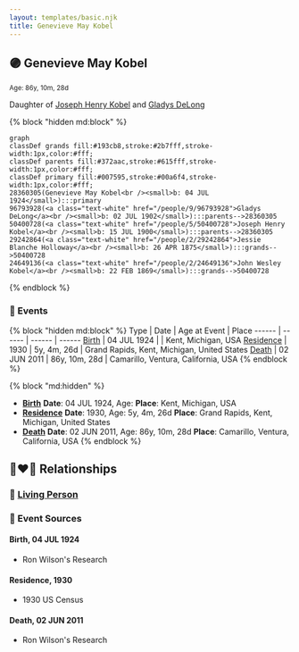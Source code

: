 ```yaml
---
layout: templates/basic.njk
title: Genevieve May Kobel
---
```

## 🟣 Genevieve May Kobel
<small>Age: 86y, 10m, 28d</small>

Daughter of [Joseph Henry Kobel](/people/5/50400728) and [Gladys DeLong](/people/9/96793928)

{% block "hidden md:block" %}
```mermaid
graph
classDef grands fill:#193cb8,stroke:#2b7fff,stroke-width:1px,color:#fff;
classDef parents fill:#372aac,stroke:#615fff,stroke-width:1px,color:#fff;
classDef primary fill:#007595,stroke:#00a6f4,stroke-width:1px,color:#fff;
28360305(Genevieve May Kobel<br /><small>b: 04 JUL 1924</small>):::primary
96793928(<a class="text-white" href="/people/9/96793928">Gladys DeLong</a><br /><small>b: 02 JUL 1902</small>):::parents-->28360305
50400728(<a class="text-white" href="/people/5/50400728">Joseph Henry Kobel</a><br /><small>b: 15 JUL 1900</small>):::parents-->28360305
29242864(<a class="text-white" href="/people/2/29242864">Jessie Blanche Holloway</a><br /><small>b: 26 APR 1875</small>):::grands-->50400728
24649136(<a class="text-white" href="/people/2/24649136">John Wesley Kobel</a><br /><small>b: 22 FEB 1869</small>):::grands-->50400728
```
{% endblock %}

### 📆 Events

{% block "hidden md:block" %}
Type | Date | Age at Event | Place
------ | ------ | ------ | ------
[Birth](#event-event-2) | 04 JUL 1924 |  | Kent, Michigan, USA
[Residence](#event-event-0) | 1930 | 5y, 4m, 26d | Grand Rapids, Kent, Michigan, United States
[Death](#event-event-4) | 02 JUN 2011 | 86y, 10m, 28d | Camarillo, Ventura, California, USA
{% endblock %}

{% block "md:hidden" %}
- **[Birth](#event-event-2)**
**Date**: 04 JUL 1924, Age:
**Place**: Kent, Michigan, USA
- **[Residence](#event-event-0)**
**Date**: 1930, Age: 5y, 4m, 26d
**Place**: Grand Rapids, Kent, Michigan, United States
- **[Death](#event-event-4)**
**Date**: 02 JUN 2011, Age: 86y, 10m, 28d
**Place**: Camarillo, Ventura, California, USA
{% endblock %}

## 👩‍❤️‍👨 Relationships

### 🔵 [Living Person](/people/9/90556823)

### 📰 Event Sources

#### <a id="event-event-2"></a> Birth, 04 JUL 1924
* Ron Wilson's Research

#### <a id="event-event-0"></a> Residence, 1930
* 1930 US Census

#### <a id="event-event-4"></a> Death, 02 JUN 2011
* Ron Wilson's Research